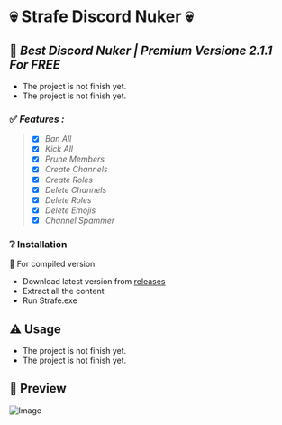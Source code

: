 # 💀 Strafe Discord Nuker 💀

## 🔧 _Best Discord Nuker | Premium Versione 2.1.1 For FREE_
- The project is not finish yet.
- The project is not finish yet.

### ✅ *Features :*
> - [x] *Ban All*
> - [x] *Kick All*
> - [x] *Prune Members*
> - [x] *Create Channels*
> - [x] *Create Roles*
> - [x] *Delete Channels*
> - [x] *Delete Roles*
> - [x] *Delete Emojis*
> - [x] *Channel Spammer*
 
### ❔ Installation
 📌 For compiled version:
 
- Download latest version from [releases](https://github.com/masked1337/Strafe/releases)
- Extract all the content
- Run Strafe.exe

## ⚠️ Usage
- The project is not finish yet.
- The project is not finish yet.
 
## 📸 Preview
![Image](https://cdn.discordapp.com/attachments/1262676536813813781/1347206139921567825/image.png?ex=67cafafd&is=67c9a97d&hm=7f2265199a33b6544547257801a9c86b059dcf5537f0c9627fddb31883becf02&)

